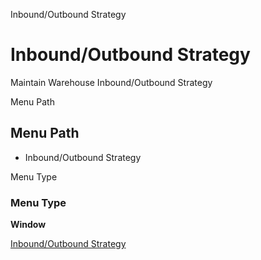 
Inbound/Outbound Strategy
# Inbound/Outbound Strategy


Maintain Warehouse Inbound/Outbound Strategy

Menu Path
## Menu Path



- Inbound/Outbound Strategy

Menu Type
### Menu Type

**Window**


[Inbound/Outbound Strategy](functional-guide/window/window-inboundoutbound-strategy.md)